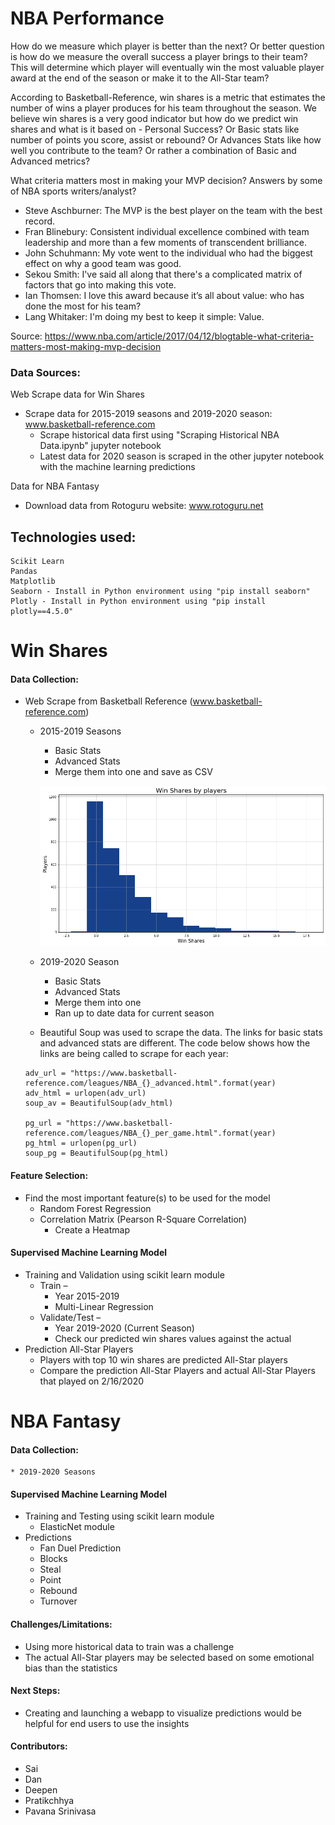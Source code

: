 # NBA Performance

How do we measure which player is better than the next? Or better question is how do we measure the overall success a player brings to their team? This will determine which player will eventually win the most valuable player award at the end of the season or make it to the All-Star team?

According to Basketball-Reference, win shares is a metric that estimates the number of wins a player produces for his team throughout the season. We believe win shares is a very good indicator but how do we predict win shares and what is it based on - Personal Success? Or Basic stats like number of points you score, assist or rebound? Or Advances Stats like how well you contribute to the team? Or rather a combination of Basic and Advanced metrics?

What criteria matters most in making your MVP decision? Answers by some of NBA sports writers/analyst?
  - Steve Aschburner: The MVP is the best player on the team with the best record.
  - Fran Blinebury: Consistent individual excellence combined with team leadership and more than a few moments of transcendent brilliance.
  - John Schuhmann: My vote went to the individual who had the biggest effect on why a good team was good.
   - Sekou Smith: I've said all along that there's a complicated matrix of factors that go into making this vote.
   - Ian Thomsen: I love this award because it’s all about value: who has done the most for his team?
  - Lang Whitaker: I'm doing my best to keep it simple: Value.

Source: https://www.nba.com/article/2017/04/12/blogtable-what-criteria-matters-most-making-mvp-decision


### Data Sources:

Web Scrape data for Win Shares
* Scrape data for 2015-2019 seasons and 2019-2020 season: www.basketball-reference.com
  * Scrape historical data first using "Scraping Historical NBA Data.ipynb" jupyter notebook
  * Latest data for 2020 season is scraped in the other jupyter notebook with the machine learning predictions

Data for NBA Fantasy
* Download data from Rotoguru website: www.rotoguru.net

## Technologies used:
```
Scikit Learn
Pandas
Matplotlib
Seaborn - Install in Python environment using "pip install seaborn"
Plotly - Install in Python environment using "pip install plotly==4.5.0"

```

# Win Shares

#### Data Collection:
  * Web Scrape from Basketball Reference (www.basketball-reference.com)
    * 2015-2019 Seasons
      * Basic Stats
      * Advanced Stats
      * Merge them into one and save as CSV
      
      ![distribution.png](distribution.png)
      
    * 2019-2020 Season
      * Basic Stats
      * Advanced Stats
      * Merge them into one
      * Ran up to date data for current season 
    * Beautiful Soup was used to scrape the data. The links for basic stats and advanced stats are different. The code below shows how the links are being called to scrape for each year:
    ```
    adv_url = "https://www.basketball-reference.com/leagues/NBA_{}_advanced.html".format(year)
    adv_html = urlopen(adv_url)
    soup_av = BeautifulSoup(adv_html)
    
    pg_url = "https://www.basketball-reference.com/leagues/NBA_{}_per_game.html".format(year)
    pg_html = urlopen(pg_url)
    soup_pg = BeautifulSoup(pg_html)
    ```
     

#### Feature Selection:

  * Find the most important feature(s) to be used for the model
    * Random Forest Regression
    * Correlation Matrix (Pearson R-Square Correlation)
      * Create a Heatmap

#### Supervised Machine Learning Model
  * Training and Validation using scikit learn module
    * Train –
      * Year 2015-2019
      * Multi-Linear Regression
    * Validate/Test –
      * Year 2019-2020 (Current Season)
      * Check our predicted win shares values against the actual
  * Prediction All-Star Players
    * Players with top 10 win shares are predicted All-Star players
    * Compare the prediction All-Star Players and actual All-Star Players that played on 2/16/2020


# NBA Fantasy
#### Data Collection:
    * 2019-2020 Seasons
    
#### Supervised Machine Learning Model
  * Training and Testing using scikit learn module
    * ElasticNet module
  * Predictions
    * Fan Duel Prediction
    * Blocks
    * Steal
    * Point
    * Rebound
    * Turnover
    


#### Challenges/Limitations:
  * Using more historical data to train was a challenge 
  * The actual All-Star players may be selected based on some emotional bias than the statistics

  
#### Next Steps:
  * Creating and launching a webapp to visualize predictions would be helpful for end users to use the insights
  
    
#### Contributors:
  * Sai
  * Dan
  * Deepen
  * Pratikchhya
  * Pavana Srinivasa
